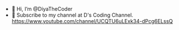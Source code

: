 - 👋 Hi, I’m @DiyaTheCoder
- 👀 Subscribe to my channel at D's Coding Channel.
https://www.youtube.com/channel/UCQTU6uLExk34-dPcg6ELssQ

<!---
DiyaTheCoder/DiyaTheCoder is a ✨ special ✨ repository because its `README.md` (this file) appears on your GitHub profile.
You can click the Preview link to take a look at your changes.
--->

